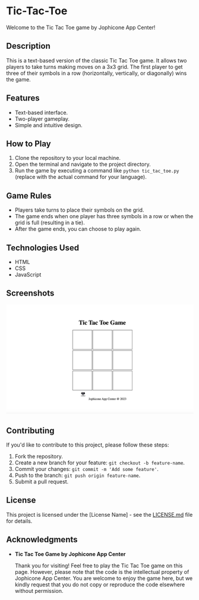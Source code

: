 # Tic-Tac-Toe

Welcome to the Tic Tac Toe game by Jophicone App Center!

## Description

This is a text-based version of the classic Tic Tac Toe game. It allows two players to take turns making moves on a 3x3 grid. The first player to get three of their symbols in a row (horizontally, vertically, or diagonally) wins the game.

## Features

- Text-based interface.
- Two-player gameplay.
- Simple and intuitive design.

## How to Play

1. Clone the repository to your local machine.
2. Open the terminal and navigate to the project directory.
3. Run the game by executing a command like `python tic_tac_toe.py` (replace with the actual command for your language).

## Game Rules

- Players take turns to place their symbols on the grid.
- The game ends when one player has three symbols in a row or when the grid is full (resulting in a tie).
- After the game ends, you can choose to play again.

## Technologies Used

- HTML
- CSS
- JavaScript

## Screenshots

[![Tic Tac Toe](./deployed.png)](https://jofiel-nguyen.github.io/Tic-Tac-Toe/)


## Contributing

If you'd like to contribute to this project, please follow these steps:

1. Fork the repository.
2. Create a new branch for your feature: `git checkout -b feature-name`.
3. Commit your changes: `git commit -m 'Add some feature'`.
4. Push to the branch: `git push origin feature-name`.
5. Submit a pull request.

## License

This project is licensed under the [License Name] - see the [LICENSE.md](./LICENSE) file for details.
## Acknowledgments

- **Tic Tac Toe Game by Jophicone App Center**

  Thank you for visiting! Feel free to play the Tic Tac Toe game on this page. However, please note that the code is the intellectual property of Jophicone App Center. You are welcome to enjoy the game here, but we kindly request that you do not copy or reproduce the code elsewhere without permission.


